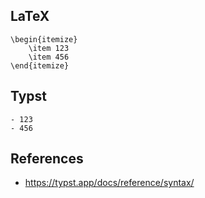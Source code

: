 ## LaTeX

```
\begin{itemize}
    \item 123
    \item 456
\end{itemize}
```



## Typst

```
- 123
- 456
```




## References

- https://typst.app/docs/reference/syntax/
